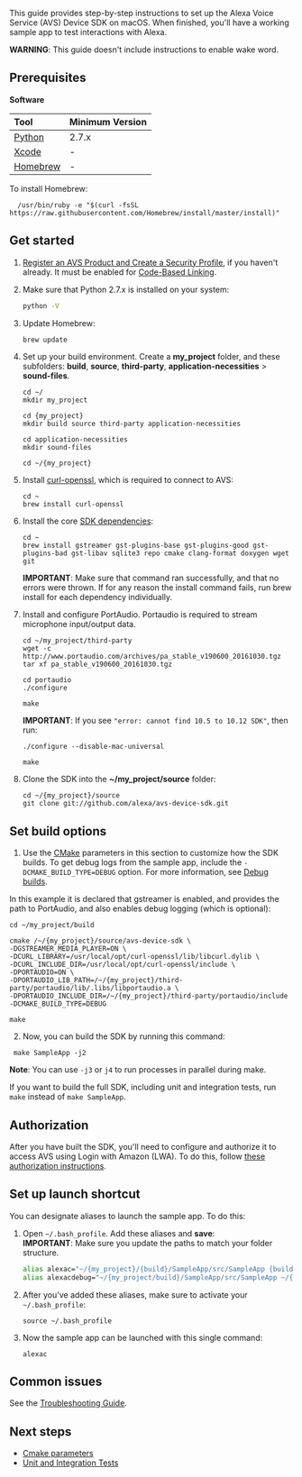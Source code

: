 
This guide provides step-by-step instructions to set up the Alexa Voice Service (AVS) Device SDK on macOS. When finished, you'll have a working sample app to test interactions with Alexa.   

**WARNING**: This guide doesn't include instructions to enable wake word.

## Prerequisites

**Software**

| Tool | Minimum Version    |
| :------------- | :------------- |
| [Python](https://cmake.org/download/) | 2.7.x |
| [Xcode](https://itunes.apple.com/us/app/xcode/id497799835?mt=12) | - |
| [Homebrew](https://raw.githubusercontent.com/Homebrew/install/master/install) | - |

To install Homebrew:

```shell
  /usr/bin/ruby -e "$(curl -fsSL https://raw.githubusercontent.com/Homebrew/install/master/install)"
```

## Get started

1. [Register an AVS Product and Create a Security Profile](https://github.com/alexa/avs-device-sdk/wiki/Create-Security-Profile), if you haven't already. It must be enabled for [Code-Based Linking](https://developer.amazon.com/docs/alexa-voice-service/code-based-linking-other-platforms.html#step1).

2. Make sure that Python 2.7.x is installed on your system:

    ```sh
    python -V
    ```

3. Update Homebrew:

    ```sh
    brew update
    ```

4. Set up your build environment. Create a **my_project** folder, and these subfolders: **build**, **source**, **third-party**, **application-necessities** > **sound-files**.

    ```shell
    cd ~/
    mkdir my_project

    cd {my_project}
    mkdir build source third-party application-necessities

    cd application-necessities
    mkdir sound-files

    cd ~/{my_project}
    ```

5. Install [curl-openssl](https://formulae.brew.sh/formula/curl-openssl), which is required to connect to AVS:

     ```shell
     cd ~
     brew install curl-openssl
     ```

6. Install the core [SDK dependencies](https://github.com/alexa/avs-device-sdk/wiki/Dependencies):

     ```shell
     cd ~
     brew install gstreamer gst-plugins-base gst-plugins-good gst-plugins-bad gst-libav sqlite3 repo cmake clang-format doxygen wget git
     ```  

     **IMPORTANT**: Make sure that command ran successfully, and that no errors were thrown. If for any reason the install command fails, run brew install for each dependency individually.  


7. Install and configure PortAudio. Portaudio is required to stream microphone input/output data.

     ```shell
     cd ~/my_project/third-party
     wget -c http://www.portaudio.com/archives/pa_stable_v190600_20161030.tgz
     tar xf pa_stable_v190600_20161030.tgz

     cd portaudio
     ./configure

     make
     ```  

     **IMPORTANT**: If you see `"error: cannot find 10.5 to 10.12 SDK"`, then run:
     ```shell
     ./configure --disable-mac-universal

     make
     ```

8. Clone the SDK into the **~/my_project/source** folder:  

    ```shell
    cd ~/{my_project}/source
    git clone git://github.com/alexa/avs-device-sdk.git
    ```

## Set build options

1. Use the [CMake](https://cmake.org/) parameters in this section to customize how the SDK builds. To get debug logs from the sample app, include the `-DCMAKE_BUILD_TYPE=DEBUG` option. For more information, see [Debug builds](https://github.com/alexa/avs-device-sdk/wiki/cmake-options#debug-builds).

In this example it is declared that gstreamer is enabled, and provides the path to PortAudio, and also enables debug logging (which is optional):

```shell
cd ~/my_project/build

cmake /~/{my_project}/source/avs-device-sdk \
-DGSTREAMER_MEDIA_PLAYER=ON \
-DCURL_LIBRARY=/usr/local/opt/curl-openssl/lib/libcurl.dylib \
-DCURL_INCLUDE_DIR=/usr/local/opt/curl-openssl/include \
-DPORTAUDIO=ON \
-DPORTAUDIO_LIB_PATH=/~/{my_project}/third-party/portaudio/lib/.libs/libportaudio.a \
-DPORTAUDIO_INCLUDE_DIR=/~/{my_project}/third-party/portaudio/include
-DCMAKE_BUILD_TYPE=DEBUG

make
```

2. Now, you can build the SDK by running this command:

```shell
 make SampleApp -j2
 ```

**Note**: You can use `-j3` or `j4` to run processes in parallel during make.

   If you want to build the full SDK, including unit and integration tests, run `make` instead of `make SampleApp`.

## Authorization

After you have built the SDK, you'll need to configure and authorize it to access AVS using Login with Amazon (LWA). To do this, follow [these authorization instructions](https://github.com/alexa/avs-device-sdk/wiki/Authorization#macOS,-Ubuntu-Linux-16.04-LTS,-and-Raspberry-Pi).

## Set up launch shortcut

You can designate aliases to launch the sample app. To do this:

1. Open `~/.bash_profile`. Add these aliases and **save**:  
   **IMPORTANT**: Make sure you update the paths to match your folder structure.  
   ```sh
   alias alexac="~/{my_project}/{build}/SampleApp/src/SampleApp {build}/Integration/AlexaClientSDKConfig.json"
   alias alexacdebug="~/{my_project/build}/SampleApp/src/SampleApp ~/{my_project}/{build}/Integration/AlexaClientSDKConfig.json DEBUG9"
   ```
2. After you've added these aliases, make sure to activate your `~/.bash_profile`:  
   ```shell
   source ~/.bash_profile
   ```
3. Now the sample app can be launched with this single command:
   ```shell
   alexac  
   ```

## Common issues  

See the [Troubleshooting Guide](https://github.com/alexa/avs-device-sdk/wiki/Troubleshooting-Guide).

## Next steps  

* [Cmake parameters](https://github.com/alexa/avs-device-sdk/wiki/cmake-options)  
* [Unit and Integration Tests](https://github.com/alexa/avs-device-sdk/wiki/Unit-and-Integration-Tests)  
